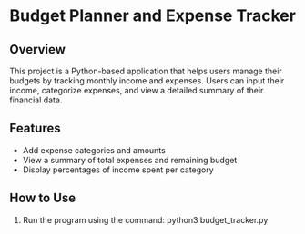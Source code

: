 # Budget Planner and Expense Tracker

## Overview
This project is a Python-based application that helps users manage their budgets by tracking monthly income and expenses. Users can input their income, categorize expenses, and view a detailed summary of their financial data.

## Features
- Add expense categories and amounts
- View a summary of total expenses and remaining budget
- Display percentages of income spent per category

## How to Use
1. Run the program using the command:
   python3 budget_tracker.py
